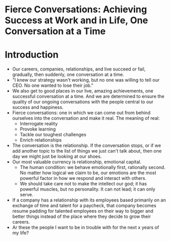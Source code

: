 # Fierce Conversations: Achieving Success at Work and in Life, One Conversation at a Time

# Introduction

- Our careers, companies, relationships, and live succeed or fail, gradually, then suddenly, one conversation at a time.
- "I knew our strategy wasn't working, but no one was willing to tell our CEO. No one wanted to lose their job."
- We also get to good places in our live, amazing achievements, one successful conversation at a time. And we are determined to ensure the quality of our ongoing conversations with the people central to our success and happiness.
- Fierce conversations: one in which we can come out from behind ourselves into the conversation and make it real. The meaning of real:
  - Interrogate reality
  - Provoke learning
  - Tackle our toughest challenges
  - Enrich relationships
- The conversation is the relationship. If the conversation stops, or if we add another topic to the list of things we just can't talk about, then one day we might just be looking at our shoes.
- Our most valuable currency is relationship, emotional capital.
  - The human condition: we behave emotionally first, rationally second. No matter how logical we claim to be, our emotions are the most powerful factor in how we respond and interact with others.
  - We should take care not to make the intellect our god; it has powerful muscles, but no personality. It can not lead; it can only serve.
- If a company has a relationship with its employees based primarily on an exchange of time and talent for a paycheck, that company becomes resume padding for talented employees on their way to bigger and better things instead of the place where they decide to grow their careers.
- Ar these the people I want to be in trouble with for the next x years of my life?
